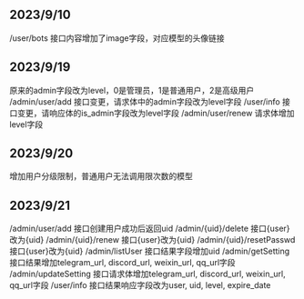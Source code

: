 ## 2023/9/10
/user/bots 接口内容增加了image字段，对应模型的头像链接

## 2023/9/19
原来的admin字段改为level，0是管理员，1是普通用户，2是高级用户
/admin/user/add 接口变更，请求体中的admin字段改为level字段
/user/info 接口变更，请响应体的is_admin字段改为level字段
/admin/user/renew 请求体增加level字段

## 2023/9/20
增加用户分级限制，普通用户无法调用限次数的模型

## 2023/9/21
/admin/user/add 接口创建用户成功后返回uid
/admin/{uid}/delete 接口{user}改为{uid}
/admin/{uid}/renew 接口{user}改为{uid}
/admin/{uid}/resetPasswd 接口{user}改为{uid}
/admin/listUser 接口结果字段增加uid
/admin/getSetting 接口结果增加telegram_url, discord_url, weixin_url, qq_url字段
/admin/updateSetting 接口请求体增加telegram_url, discord_url, weixin_url, qq_url字段
/user/info 接口结果响应字段改为user, uid, level, expire_date
